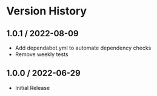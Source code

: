 # Version History

## 1.0.1 / 2022-08-09

- Add dependabot.yml to automate dependency checks
- Remove weekly tests

## 1.0.0 / 2022-06-29

- Initial Release